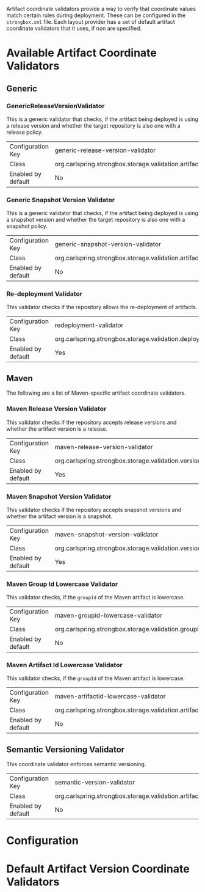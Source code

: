 Artifact coordinate validators provide a way to verify that coordinate values match certain rules during deployment. These can be configured in the `strongbox.xml` file. Each layout provider has a set of default artifact coordinate validators that it uses, if non are specified.

# Available Artifact Coordinate Validators

## Generic

### GenericReleaseVersionValidator

This is a generic validator that checks, if the artifact being deployed is using a release version and whether the target repository is also one with a release policy.

<table>
  <tr>
    <td>Configuration Key</td>
    <td>generic-release-version-validator</td>
  </tr>
  <tr>
    <td>Class</td>
    <td>org.carlspring.strongbox.storage.validation.artifact.version.GenericReleaseVersionValidator</td>
  </tr>
  <tr>
    <td>Enabled by default</td>
    <td>No</td>
  </tr>
</table>

### Generic Snapshot Version Validator

This is a generic validator that checks, if the artifact being deployed is using a snapshot version and whether the target repository is also one with a snapshot policy.

<table>
  <tr>
    <td>Configuration Key</td>
    <td>generic-snapshot-version-validator</td>
  </tr>
  <tr>
    <td>Class</td>
    <td>org.carlspring.strongbox.storage.validation.artifact.version.GenericSnapshotVersionValidator</td>
  </tr>
  <tr>
    <td>Enabled by default</td>
    <td>No</td>
  </tr>
</table>

### Re-deployment Validator

This validator checks if the repository allows the re-deployment of artifacts.

<table>
  <tr>
    <td>Configuration Key</td>
    <td>redeployment-validator</td>
  </tr>
  <tr>
    <td>Class</td>
    <td>org.carlspring.strongbox.storage.validation.deployment.RedeploymentValidator</td>
  </tr>
  <tr>
    <td>Enabled by default</td>
    <td>Yes</td>
  </tr>
</table>

## Maven

The following are a list of Maven-specific artifact coordinate validators.

### Maven Release Version Validator

This validator checks if the repository accepts release versions and whether the artifact version is a release. 

<table>
  <tr>
    <td>Configuration Key</td>
    <td>maven-release-version-validator</td>
  </tr>
  <tr>
    <td>Class</td>
    <td>org.carlspring.strongbox.storage.validation.version.MavenReleaseVersionValidator</td>
  </tr>
  <tr>
    <td>Enabled by default</td>
    <td>Yes</td>
  </tr>
</table>

### Maven Snapshot Version Validator

This validator checks if the repository accepts snapshot versions and whether the artifact version is a snapshot. 

<table>
  <tr>
    <td>Configuration Key</td>
    <td>maven-snapshot-version-validator</td>
  </tr>
  <tr>
    <td>Class</td>
    <td>org.carlspring.strongbox.storage.validation.version.MavenSnapshotVersionValidator</td>
  </tr>
  <tr>
    <td>Enabled by default</td>
    <td>Yes</td>
  </tr>
</table>

### Maven Group Id Lowercase Validator

This validator checks, if the `groupId` of the Maven artifact is lowercase.

<table>
  <tr>
    <td>Configuration Key</td>
    <td>maven-groupid-lowercase-validator</td>
  </tr>
  <tr>
    <td>Class</td>
    <td>org.carlspring.strongbox.storage.validation.groupid.MavenGroupIdLowercaseValidator</td>
  </tr>
  <tr>
    <td>Enabled by default</td>
    <td>No</td>
  </tr>
</table>

### Maven Artifact Id Lowercase Validator

This validator checks, if the `groupId` of the Maven artifact is lowercase.

<table>
  <tr>
    <td>Configuration Key</td>
    <td>maven-artifactid-lowercase-validator</td>
  </tr>
  <tr>
    <td>Class</td>
    <td>org.carlspring.strongbox.storage.validation.artifactid.MavenArtifactIdLowercaseValidator</td>
  </tr>
  <tr>
    <td>Enabled by default</td>
    <td>No</td>
  </tr>
</table>

## Semantic Versioning Validator

This coordinate validator enforces semantic versioning.

<table>
  <tr>
    <td>Configuration Key</td>
    <td>semantic-version-validator</td>
  </tr>
  <tr>
    <td>Class</td>
    <td>org.carlspring.strongbox.storage.validation.artifact.version.SemanticVersioningValidator</td>
  </tr>
  <tr>
    <td>Enabled by default</td>
    <td>No</td>
  </tr>
</table>

# Configuration

# Default Artifact Version Coordinate Validators

